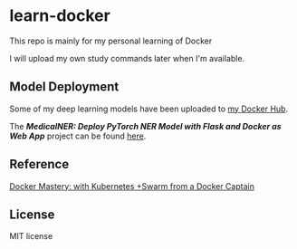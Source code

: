# learn-docker
This repo is mainly for my personal learning of Docker

I will upload my own study commands later when I'm available.

## Model Deployment

Some of my deep learning models have been uploaded to [my Docker Hub](https://hub.docker.com/u/shuyuej).

The ***MedicalNER: Deploy PyTorch NER Model with Flask and Docker as Web App*** project can be found [here](https://github.com/SuperBruceJia/pytorch-flask-deploy-webapp).

## Reference

[Docker Mastery: with Kubernetes +Swarm from a Docker Captain](https://www.udemy.com/course/docker-mastery/)

## License

MIT license
